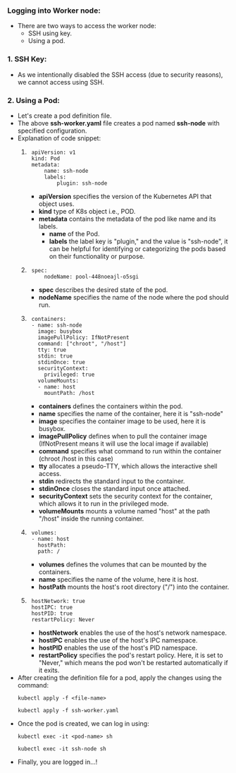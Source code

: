 ### Logging into Worker node:  
- There are two ways to access the worker node:  
    - SSH using key.  
    - Using a pod.  

### 1. SSH Key:  
- As we intentionally disabled the SSH access (due to security reasons), we cannot access using SSH.    

### 2. Using a Pod:  
- Let's create a pod definition file.  
- The above **ssh-worker.yaml** file creates a pod named **ssh-node** with specified configuration.  
- Explanation of code snippet:  
    1. ```
        apiVersion: v1
        kind: Pod
        metadata:
            name: ssh-node
            labels:
                plugin: ssh-node
       ```
       - **apiVersion** specifies the version of the Kubernetes API that object uses.  
       - **kind** type of K8s object i.e., POD.    
       - **metadata** contains the metadata of the pod like name and its labels.  
            - **name** of the Pod.  
            - **labels** the label key is "plugin," and the value is "ssh-node", it can be helpful for identifying or categorizing the pods based on their functionality or purpose.
    2. ```
        spec:
            nodeName: pool-448noeajl-o5sgi
       ```
       - **spec** describes the desired state of the pod.  
       - **nodeName** specifies the name of the node where the pod should run.  
    3. ```
        containers:
        - name: ssh-node
          image: busybox
          imagePullPolicy: IfNotPresent
          command: ["chroot", "/host"]
          tty: true
          stdin: true
          stdinOnce: true
          securityContext:
            privileged: true
          volumeMounts:
          - name: host
            mountPath: /host
       ```
       - **containers** defines the containers within the pod.  
       - **name** specifies the name of the container, here it is "ssh-node"  
       - **image** specifies the container image to be used, here it is busybox.  
       - **imagePullPolicy** defines when to pull the container image (IfNotPresent means it will use the local image if available)  
       - **command** specifies what command to run within the container (chroot /host in this case)  
       - **tty** allocates a pseudo-TTY, which allows the interactive shell access.  
       - **stdin** redirects the standard input to the container.  
       - **stdinOnce** closes the standard input once attached.  
       - **securityContext** sets the security context for the container, which allows it to run in the privileged mode.  
       - **volumeMounts** mounts a volume named "host" at the path "/host" inside the running container.   
    4. ```
        volumes:
        - name: host
          hostPath:
          path: /
       ```
       - **volumes** defines the volumes that can be mounted by the containers.  
       - **name** specifies the name of the volume, here it is host.  
       - **hostPath** mounts the host's root directory ("/") into the container.  
    5. ```
        hostNetwork: true
        hostIPC: true
        hostPID: true
        restartPolicy: Never
       ```
       - **hostNetwork** enables the use of the host's network namespace.  
       - **hostIPC** enables the use of the host's IPC namespace.  
       - **hostPID** enables the use of the host's PID namespace.  
       - **restartPolicy** specifies the pod's restart policy. Here, it is set to "Never," which means the pod won't be restarted automatically if it exits.  
- After creating the definition file for a pod, apply the changes using the command:  
    ```
    kubectl apply -f <file-name>
    ```
    ```
    kubectl apply -f ssh-worker.yaml
    ```
- Once the pod is created, we can log in using:  
    ```
    kubectl exec -it <pod-name> sh
    ```
    ```
    kubectl exec -it ssh-node sh
    ```      
- Finally, you are logged in...!  